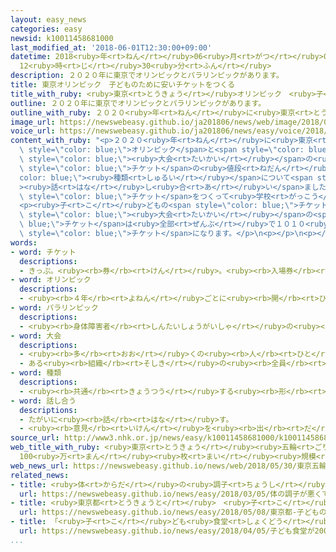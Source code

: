 ```yaml
---
layout: easy_news
categories: easy
newsid: k10011458681000
last_modified_at: '2018-06-01T12:30:00+09:00'
datetime: 2018<ruby>年<rt>ねん</rt></ruby>06<ruby>月<rt>がつ</rt></ruby>01<ruby>日<rt>にち</rt></ruby>
  12<ruby>時<rt>じ</rt></ruby>30<ruby>分<rt>ふん</rt></ruby>
description: ２０２０年に東京でオリンピックとパラリンピックがあります。
title: 東京オリンピック　子どものために安いチケットをつくる
title_with_ruby: <ruby>東京<rt>とうきょう</rt></ruby>オリンピック　<ruby>子<rt>こ</rt></ruby>どものために<ruby>安<rt>やす</rt></ruby>いチケットをつくる
outline: ２０２０年に東京でオリンピックとパラリンピックがあります。
outline_with_ruby: ２０２０<ruby>年<rt>ねん</rt></ruby>に<ruby>東京<rt>とうきょう</rt></ruby>でオリンピックとパラリンピックがあります。
image_url: https://newswebeasy.github.io/ja201806/news/web/image/2018/05/30/K10011458681_1805302018_1805302022_01_02.jpg
voice_url: https://newswebeasy.github.io/ja201806/news/easy/voice/2018/06/01/k10011458681000.mp4
content_with_ruby: "<p>２０２０<ruby>年<rt>ねん</rt></ruby>に<ruby>東京<rt>とうきょう</rt></ruby>で<span\
  \ style=\"color: blue;\">オリンピック</span>と<span style=\"color: blue;\">パラリンピック</span>があります。この<span\
  \ style=\"color: blue;\"><ruby>大会<rt>たいかい</rt></ruby></span>の<ruby>準備<rt>じゅんび</rt></ruby>をしている<ruby>組織委員会<rt>そしきいいんかい</rt></ruby>は３０<ruby>日<rt>にち</rt></ruby>、<ruby>会議<rt>かいぎ</rt></ruby>を<ruby>開<rt>ひら</rt></ruby>いて、<span\
  \ style=\"color: blue;\">チケット</span>の<ruby>値段<rt>ねだん</rt></ruby>や<span style=\"\
  color: blue;\"><ruby>種類<rt>しゅるい</rt></ruby></span>について<span style=\"color: blue;\"\
  ><ruby>話<rt>はな</rt></ruby>し<ruby>合<rt>あ</rt></ruby>い</span>ました。</p>\n<p><ruby>会議<rt>かいぎ</rt></ruby>では、たくさんの<ruby>子<rt>こ</rt></ruby>どもに<ruby>来<rt>き</rt></ruby>てもらうため、<ruby>安<rt>やす</rt></ruby>い<span\
  \ style=\"color: blue;\">チケット</span>をつくって<ruby>学校<rt>がっこう</rt></ruby>などで<ruby>売<rt>う</rt></ruby>ることを<ruby>決<rt>き</rt></ruby>めました。</p>\n\
  <p><ruby>子<rt>こ</rt></ruby>どもの<span style=\"color: blue;\">チケット</span>は、<ruby>小学校<rt>しょうがっこう</rt></ruby>と<ruby>中学校<rt>ちゅうがっこう</rt></ruby>と<ruby>高校<rt>こうこう</rt></ruby>と<ruby>特別支援学校<rt>とくべつしえんがっこう</rt></ruby>で１００<ruby>万<rt>まん</rt></ruby><ruby>枚<rt>まい</rt></ruby>ぐらい<ruby>売<rt>う</rt></ruby>ります。<span\
  \ style=\"color: blue;\"><ruby>大会<rt>たいかい</rt></ruby></span>の<span style=\"color:\
  \ blue;\">チケット</span>は<ruby>全部<rt>ぜんぶ</rt></ruby>で１０１０<ruby>万<rt>まん</rt></ruby><ruby>枚<rt>まい</rt></ruby>で、その１０％ぐらいが<ruby>子<rt>こ</rt></ruby>どもの<span\
  \ style=\"color: blue;\">チケット</span>になります。</p>\n<p></p>\n<p></p>"
words:
- word: チケット
  descriptions:
  - きっぷ。<ruby><rb>券</rb><rt>けん</rt></ruby>。<ruby><rb>入場券</rb><rt>にゅうじょうけん</rt></ruby>・<ruby><rb>乗車券</rb><rt>じょうしゃけん</rt></ruby>・<ruby><rb>食券</rb><rt>しょっけん</rt></ruby>など。
- word: オリンピック
  descriptions:
  - <ruby><rb>４年</rb><rt>よねん</rt></ruby>ごとに<ruby><rb>開</rb><rt>ひら</rt></ruby>かれ、<ruby><rb>世界</rb><rt>せかい</rt></ruby>じゅうの<ruby><rb>国々</rb><rt>くにぐに</rt></ruby>から<ruby><rb>選手</rb><rt>せんしゅ</rt></ruby>が<ruby><rb>参加</rb><rt>さんか</rt></ruby>する<ruby><rb>競技大会</rb><rt>きょうぎたいかい</rt></ruby>。<ruby><rb>古代</rb><rt>こだい</rt></ruby>ギリシャのオリンピアで<ruby><rb>開</rb><rt>ひら</rt></ruby>かれた<ruby><rb>古代</rb><rt>こだい</rt></ruby>オリンピックにならって、フランスのクーベルタンの<ruby><rb>力</rb><rt>ちから</rt></ruby>で、１８９６<ruby><rb>年</rb><rt>ねん</rt></ruby>にギリシャのアテネで<ruby><rb>開</rb><rt>ひら</rt></ruby>かれたのが、<ruby><rb>近代</rb><rt>きんだい</rt></ruby>オリンピックの<ruby><rb>始</rb><rt>はじ</rt></ruby>まり。<ruby><rb>五輪</rb><rt>ごりん</rt></ruby>。
- word: パラリンピック
  descriptions:
  - <ruby><rb>身体障害者</rb><rt>しんたいしょうがいしゃ</rt></ruby>の<ruby><rb>国際</rb><rt>こくさい</rt></ruby>スポーツ<ruby><rb>大会</rb><rt>たいかい</rt></ruby>。<ruby><rb>４年</rb><rt>よねん</rt></ruby>に<ruby><rb>一度</rb><rt>いちど</rt></ruby>、オリンピック<ruby><rb>開催地</rb><rt>かいさいち</rt></ruby>で<ruby><rb>行</rb><rt>おこな</rt></ruby>われる。
- word: 大会
  descriptions:
  - <ruby><rb>多</rb><rt>おお</rt></ruby>くの<ruby><rb>人</rb><rt>ひと</rt></ruby>が<ruby><rb>集</rb><rt>あつ</rt></ruby>まる<ruby><rb>会</rb><rt>かい</rt></ruby>。
  - ある<ruby><rb>組織</rb><rt>そしき</rt></ruby>の<ruby><rb>全員</rb><rt>ぜんいん</rt></ruby>が<ruby><rb>集</rb><rt>あつ</rt></ruby>まる<ruby><rb>会</rb><rt>かい</rt></ruby>。
- word: 種類
  descriptions:
  - <ruby><rb>共通</rb><rt>きょうつう</rt></ruby>する<ruby><rb>形</rb><rt>かたち</rt></ruby>や<ruby><rb>性質</rb><rt>せいしつ</rt></ruby>によって<ruby><rb>分</rb><rt>わ</rt></ruby>けたもの。
- word: 話し合う
  descriptions:
  - たがいに<ruby><rb>話</rb><rt>はな</rt></ruby>す。
  - <ruby><rb>意見</rb><rt>いけん</rt></ruby>を<ruby><rb>出</rb><rt>だ</rt></ruby>し<ruby><rb>合</rb><rt>あ</rt></ruby>う。
source_url: http://www3.nhk.or.jp/news/easy/k10011458681000/k10011458681000.html
web_title_with_ruby: <ruby>東京<rt>とうきょう</rt></ruby><ruby>五輪<rt>ごりん</rt></ruby> <ruby>低価格<rt>ていかかく</rt></ruby>の<ruby>子<rt>こ</rt></ruby>ども<ruby>向<rt>む</rt></ruby>け<ruby>チケット<rt>ちけっと</rt></ruby>
  100<ruby>万<rt>まん</rt></ruby><ruby>枚<rt>まい</rt></ruby><ruby>規模<rt>きぼ</rt></ruby>で<ruby>販売<rt>はんばい</rt></ruby>へ
web_news_url: https://newswebeasy.github.io/news/web/2018/05/30/東京五輪-低価格の子ども向けチケット-100万枚規模で販売へ
related_news:
- title: <ruby>体<rt>からだ</rt></ruby>の<ruby>調子<rt>ちょうし</rt></ruby>が<ruby>悪<rt>わる</rt></ruby>くて<ruby>学校<rt>がっこう</rt></ruby>を<ruby>休<rt>やす</rt></ruby>む<ruby>子<rt>こ</rt></ruby>ども「<ruby>体<rt>からだ</rt></ruby>と<ruby>心<rt>こころ</rt></ruby>の<ruby>治療<rt>ちりょう</rt></ruby>が<ruby>大切<rt>たいせつ</rt></ruby>」
  url: https://newswebeasy.github.io/news/easy/2018/03/05/体の調子が悪くて学校を休む子ども体と心の治療が大切
- title: <ruby>東京都<rt>とうきょうと</rt></ruby>　<ruby>子<rt>こ</rt></ruby>どもの７０％がスマートフォンなどを<ruby>使<rt>つか</rt></ruby>っている
  url: https://newswebeasy.github.io/news/easy/2018/05/08/東京都-子どもの70がスマートフォンなどを使っている
- title: 「<ruby>子<rt>こ</rt></ruby>ども<ruby>食堂<rt>しょくどう</rt></ruby>」が２０００<ruby>以上<rt>いじょう</rt></ruby>になる　おととしの７<ruby>倍<rt>ばい</rt></ruby>
  url: https://newswebeasy.github.io/news/easy/2018/04/05/子ども食堂が2000以上になる-おととしの7倍
...
```


